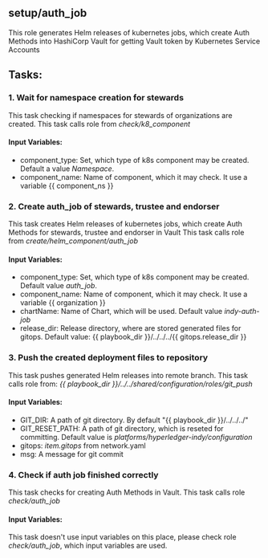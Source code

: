 ## setup/auth_job
This role generates Helm releases of kubernetes jobs, which create Auth Methods into HashiCorp Vault for getting Vault token by Kubernetes Service Accounts

## Tasks:
### 1. Wait for namespace creation for stewards
This task checking if namespaces for stewards of organizations are created.
This task calls role from *check/k8_component*
#### Input Variables:
 - component_type: Set, which type of k8s component may be created. Default a value *Namespace*.
 - component_name: Name of component, which it may check. It use a variable {{ component_ns }}
### 2. Create auth_job of stewards, trustee and endorser
This task creates Helm releases of kubernetes jobs, which create Auth Methods for stewards, trustee and endorser in Vault
This task calls role from *create/helm_component/auth_job*
#### Input Variables:
 - component_type: Set, which type of k8s component may be created. Default value *auth_job*.
 - component_name: Name of component, which it may check. It use a variable {{ organization }}
 - chartName: Name of Chart, which will be used. Default value *indy-auth-job* 
 - release_dir: Release directory, where are stored generated files for gitops. Default value: {{ playbook_dir }}/../../../{{ gitops.release_dir }}
### 3. Push the created deployment files to repository
This task pushes generated Helm releases into remote branch.
This task calls role from: *{{ playbook_dir }}/../../shared/configuration/roles/git_push*
#### Input Variables:
 - GIT_DIR: A path of git directory. By default "{{ playbook_dir }}/../../../"
 - GIT_RESET_PATH: A path of git directory, which is reseted for committing. Default value is *platforms/hyperledger-indy/configuration*
 - gitops: *item.gitops* from network.yaml
 - msg: A message for git commit
### 4. Check if auth job finished correctly
This task checks for creating Auth Methods in Vault.
This task calls role *check/auth_job*
#### Input Variables:
This task doesn't use input variables on this place, please check role *check/auth_job*, which input variables are used. 
